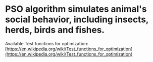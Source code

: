 # PSO algorithm simulates animal's social behavior, including insects, herds, birds and fishes.

Available Test functions for optimization:
[https://en.wikipedia.org/wiki/Test_functions_for_optimization](https://en.wikipedia.org/wiki/Test_functions_for_optimization)